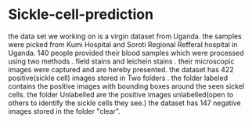 # Sickle-cell-prediction
the data set we working on is a virgin dataset from Uganda.
the samples were picked from Kumi Hospital and Soroti Regional Refferal hospital in Uganda.
140 people provided their blood samples which were processed using two methods . field stains and leichein stains . their microscopic images were captured and are hereby presented.
the dataset has 422 positive(sickle cell) images stored in Two folders . the folder labeled contains the positive images with bounding boxes around the seen sickel cells.
the folder Unlabelled are the positive images unlabelled(open to others to identify the sickle cells they see.)
the dataset has 147 negative images stored in the folder "clear".
